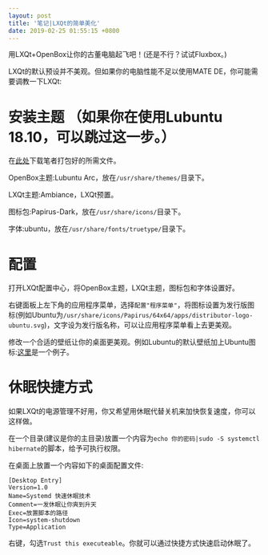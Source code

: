 ```yaml
---
layout: post
title: '笔记|LXQt的简单美化'
date: 2019-02-25 01:55:15 +0800
---
```

用LXQt+OpenBox让你的古董电脑起飞吧！(还是不行？试试Fluxbox。)

LXQt的默认预设并不美观。但如果你的电脑性能不足以使用MATE DE，你可能需要调教一下LXQt:

# 安装主题 （如果你在使用Lubuntu 18.10，可以跳过这一步。）

在[此处]({{site.url}}/res/theme.tar.xz)下载笔者打包好的所需文件。

OpenBox主题:Lubuntu Arc，放在`/usr/share/themes/`目录下。

LXQt主题:Ambiance，LXQt预置。

图标包:Papirus-Dark，放在`/usr/share/icons/`目录下。

字体:ubuntu，放在`/usr/share/fonts/truetype/`目录下。

# 配置

打开LXQt配置中心，将OpenBox主题，LXQt主题，图标包和字体设置好。

右键面板上左下角的应用程序菜单，选择`配置"程序菜单"`，将图标设置为发行版图标(例如Ubuntu为`/usr/share/icons/Papirus/64x64/apps/distributor-logo-ubuntu.svg`)，文字设为发行版名称，可以让应用程序菜单看上去更美观。

修改一个合适的壁纸让你的桌面更美观。例如Lubuntu的默认壁纸加上Ubuntu图标:[这里]({{site.url}}/res/ubuntu.png)是一个例子。

# 休眠快捷方式

如果LXQt的电源管理不好用，你又希望用休眠代替关机来加快恢复速度，你可以这样做。

在一个目录(建议是你的主目录)放置一个内容为`echo 你的密码|sudo -S systemctl hibernate`的脚本，给予可执行权限。

在桌面上放置一个内容如下的桌面配置文件:

```
[Desktop Entry]
Version=1.0
Name=Systemd 快速休眠技术
Comment=一发休眠让你爽到升天
Exec=放置脚本的路径
Icon=system-shutdown
Type=Application
```

右键，勾选`Trust this executeable`。你就可以通过快捷方式快速启动休眠了。
